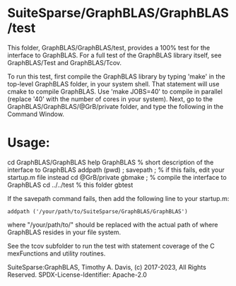 # SuiteSparse/GraphBLAS/GraphBLAS/test

This folder, GraphBLAS/GraphBLAS/test, provides a 100% test for the
interface to GraphBLAS.  For a full test of the GraphBLAS library itself,
see GraphBLAS/Test and GraphBLAS/Tcov.

To run this test, first compile the GraphBLAS library by typing 'make' in the
top-level GraphBLAS folder, in your system shell.  That statement will use
cmake to compile GraphBLAS.  Use 'make JOBS=40' to compile in parallel (replace
'40' with the number of cores in your system).  Next, go to the
GraphBLAS/GraphBLAS/@GrB/private folder, and type the following in the
Command Window.

# Usage:

   cd GraphBLAS/GraphBLAS
   help GraphBLAS      % short description of the interface to GraphBLAS
   addpath (pwd) ;
   savepath ;          % if this fails, edit your startup.m file instead
   cd @GrB/private
   gbmake ;            % compile the interface to GraphBLAS
   cd ../../test       % this folder
   gbtest

If the savepath command fails, then add the following line to your startup.m:

    addpath ('/your/path/to/SuiteSparse/GraphBLAS/GraphBLAS')

where "/your/path/to/" should be replaced with the actual path of where
GraphBLAS resides in your file system.

See the tcov subfolder to run the test with statement coverage of the
C mexFunctions and utility routines.

SuiteSparse:GraphBLAS, Timothy A. Davis, (c) 2017-2023, All Rights Reserved.
SPDX-License-Identifier: Apache-2.0

